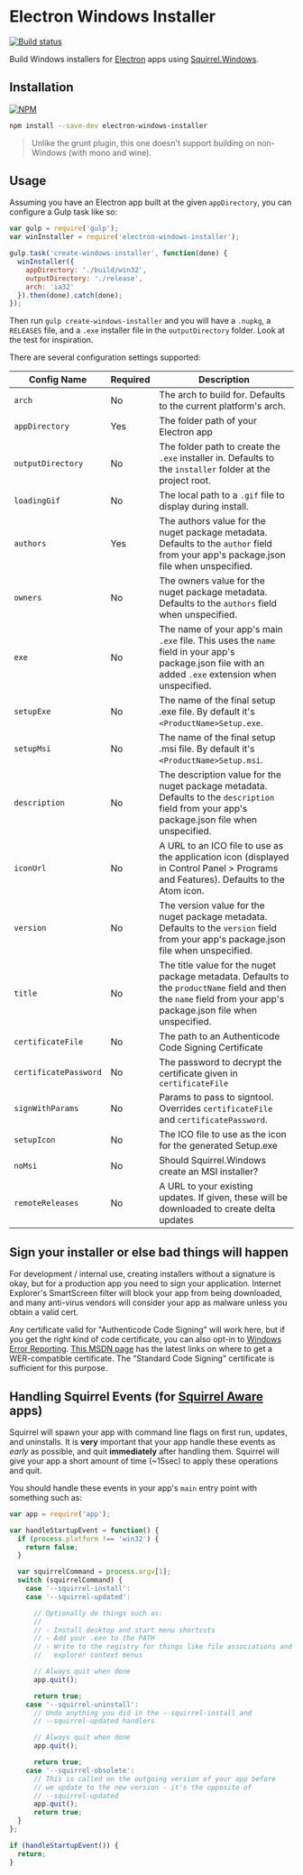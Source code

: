 # Electron Windows Installer

[![Build status](https://ci.appveyor.com/api/projects/status/q1i12hq89i73c4ud/branch/master?svg=true)](https://ci.appveyor.com/project/Aluxian/electron-windows-installer/branch/master)

Build Windows installers for [Electron](https://github.com/atom/electron) apps using [Squirrel.Windows](https://github.com/Squirrel/Squirrel.Windows).

## Installation

[![NPM](https://nodei.co/npm/electron-windows-installer.png)](https://nodei.co/npm/electron-windows-installer/)

```sh
npm install --save-dev electron-windows-installer
```

> Unlike the grunt plugin, this one doesn't support building on non-Windows (with mono and wine).

## Usage

Assuming you have an Electron app built at the given `appDirectory`, you can configure a Gulp task like so:

```js
var gulp = require('gulp');
var winInstaller = require('electron-windows-installer');

gulp.task('create-windows-installer', function(done) {
  winInstaller({
    appDirectory: './build/win32',
    outputDirectory: './release',
    arch: 'ia32'
  }).then(done).catch(done);
});
```

Then run `gulp create-windows-installer` and you will have a `.nupkg`, a `RELEASES` file, and a `.exe` installer file in the `outputDirectory` folder.
Look at the test for inspiration.

There are several configuration settings supported:

| Config Name           | Required | Description |
| --------------------- | -------- | ----------- |
| `arch`                | No       | The arch to build for. Defaults to the current platform's arch. |
| `appDirectory`        | Yes      | The folder path of your Electron app |
| `outputDirectory`     | No       | The folder path to create the `.exe` installer in. Defaults to the `installer` folder at the project root. |
| `loadingGif`          | No       | The local path to a `.gif` file to display during install. |
| `authors`             | Yes      | The authors value for the nuget package metadata. Defaults to the `author` field from your app's package.json file when unspecified. |
| `owners`              | No       | The owners value for the nuget package metadata. Defaults to the `authors` field when unspecified. |
| `exe`                 | No       | The name of your app's main `.exe` file. This uses the `name` field in your app's package.json file with an added `.exe` extension when unspecified. |
| `setupExe`            | No       | The name of the final setup .exe file. By default it's `<ProductName>Setup.exe`. |
| `setupMsi`            | No       | The name of the final setup .msi file. By default it's `<ProductName>Setup.msi`. |
| `description`         | No       | The description value for the nuget package metadata. Defaults to the `description` field from your app's package.json file when unspecified. |
| `iconUrl`             | No       | A URL to an ICO file to use as the application icon (displayed in Control Panel > Programs and Features). Defaults to the Atom icon. |
| `version`             | No       | The version value for the nuget package metadata. Defaults to the `version` field from your app's package.json file when unspecified. |
| `title`               | No       | The title value for the nuget package metadata. Defaults to the `productName` field and then the `name` field from your app's package.json file when unspecified. |
| `certificateFile`     | No       | The path to an Authenticode Code Signing Certificate |
| `certificatePassword` | No       | The password to decrypt the certificate given in `certificateFile` |
| `signWithParams`      | No       | Params to pass to signtool.  Overrides `certificateFile` and `certificatePassword`. |
| `setupIcon`           | No       | The ICO file to use as the icon for the generated Setup.exe |
| `noMsi`               | No       | Should Squirrel.Windows create an MSI installer?
| `remoteReleases`      | No       | A URL to your existing updates. If given, these will be downloaded to create delta updates |

## Sign your installer or else bad things will happen

For development / internal use, creating installers without a signature is okay, but for a production app you need to sign your application. Internet Explorer's SmartScreen filter will block your app from being downloaded, and many anti-virus vendors will consider your app as malware unless you obtain a valid cert.

Any certificate valid for "Authenticode Code Signing" will work here, but if you get the right kind of code certificate, you can also opt-in to [Windows Error Reporting](http://en.wikipedia.org/wiki/Windows_Error_Reporting). [This MSDN page](http://msdn.microsoft.com/en-us/library/windows/hardware/hh801887.aspx) has the latest links on where to get a WER-compatible certificate. The "Standard Code Signing" certificate is sufficient for this purpose.

## Handling Squirrel Events (for [Squirrel Aware](https://github.com/Squirrel/Squirrel.Windows/blob/master/docs/using/custom-squirrel-events-non-cs.md) apps)

Squirrel will spawn your app with command line flags on first run, updates, and uninstalls.
It is **very** important that your app handle these events as _early_ as possible, and quit **immediately** after handling them.
Squirrel will give your app a short amount of time (~15sec) to apply these operations and quit.

You should handle these events in your app's `main` entry point with something such as:

```js
var app = require('app');

var handleStartupEvent = function() {
  if (process.platform !== 'win32') {
    return false;
  }

  var squirrelCommand = process.argv[1];
  switch (squirrelCommand) {
    case '--squirrel-install':
    case '--squirrel-updated':

      // Optionally do things such as:
      //
      // - Install desktop and start menu shortcuts
      // - Add your .exe to the PATH
      // - Write to the registry for things like file associations and
      //   explorer context menus

      // Always quit when done
      app.quit();

      return true;
    case '--squirrel-uninstall':
      // Undo anything you did in the --squirrel-install and
      // --squirrel-updated handlers

      // Always quit when done
      app.quit();

      return true;
    case '--squirrel-obsolete':
      // This is called on the outgoing version of your app before
      // we update to the new version - it's the opposite of
      // --squirrel-updated
      app.quit();
      return true;
  }
};

if (handleStartupEvent()) {
  return;
}
```
